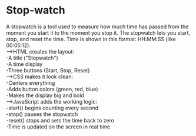 # Stop-watch
A stopwatch is a tool used to measure how much time has passed from the moment you start it to the moment you stop it.
The stopwatch lets you start, stop, and reset the time.
Time is shown in this format: HH:MM:SS (like 00:05:12).
<br>
-->HTML creates the layout:
<br>
-A title ("Stopwatch")
<br>
-A time display
<br>
-Three buttons (Start, Stop, Reset)
<br>
-->CSS makes it look clean:
<br>
-Centers everything
<br>
-Adds button colors (green, red, blue)
<br>
-Makes the display big and bold
<br>
-->JavaScript adds the working logic:
<br>
-start() begins counting every second
<br>
-stop() pauses the stopwatch
<br>
-reset() stops and sets the time back to zero
<br>
-Time is updated on the screen in real time
